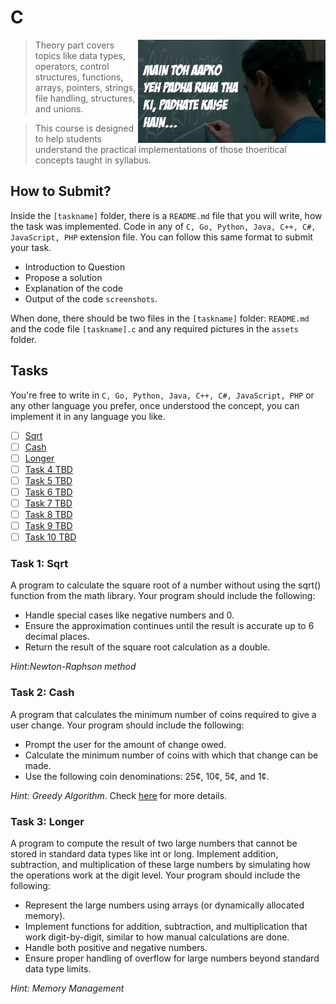 # C

<img align="right" width="300" src="./assets/padhate-kaise-hain.jpg" alt="clone this repository" />

> Theory part covers topics like data types, operators, control structures, functions, arrays, pointers, strings, file handling, structures, and unions.

> This course is designed to help students understand the practical implementations of those thoeritical concepts taught in syllabus.

## How to Submit?

Inside the `[taskname]` folder, there is a `README.md` file that you will write, how the task was implemented. Code in any of `C, Go, Python, Java, C++, C#, JavaScript, PHP` extension file. You can follow this same format to submit your task.

-   Introduction to Question
-   Propose a solution
-   Explanation of the code
-   Output of the code `screenshots`.

When done, there should be two files in the `[taskname]` folder: `README.md` and the code file `[taskname].c` and any required pictures in the `assets` folder.

## Tasks

You're free to write in `C, Go, Python, Java, C++, C#, JavaScript, PHP` or any other language you prefer, once understood the concept, you can implement it in any language you like.

-   [ ] [Sqrt](./sqrt/)
-   [ ] [Cash](./cash/)
-   [ ] [Longer](./longer/)
-   [ ] [Task 4 TBD]()
-   [ ] [Task 5 TBD]()
-   [ ] [Task 6 TBD]()
-   [ ] [Task 7 TBD]()
-   [ ] [Task 8 TBD]()
-   [ ] [Task 9 TBD]()
-   [ ] [Task 10 TBD]()

### Task 1: Sqrt

A program to calculate the square root of a number without using the sqrt() function from the math library. Your program should include the following:

-   Handle special cases like negative numbers and 0.
-   Ensure the approximation continues until the result is accurate up to 6 decimal places.
-   Return the result of the square root calculation as a double.

_Hint:Newton-Raphson method_

### Task 2: Cash

A program that calculates the minimum number of coins required to give a user change. Your program should include the following:

-   Prompt the user for the amount of change owed.
-   Calculate the minimum number of coins with which that change can be made.
-   Use the following coin denominations: 25¢, 10¢, 5¢, and 1¢.

_Hint: Greedy Algorithm_. Check [here](https://cs50.harvard.edu/x/2024/psets/1/cash/) for more details.

### Task 3: Longer

A program to compute the result of two large numbers that cannot be stored in standard data types like int or long. Implement addition, subtraction, and multiplication of these large numbers by simulating how the operations work at the digit level. Your program should include the following:

-   Represent the large numbers using arrays (or dynamically allocated memory).
-   Implement functions for addition, subtraction, and multiplication that work digit-by-digit, similar to how manual calculations are done.
-   Handle both positive and negative numbers.
-   Ensure proper handling of overflow for large numbers beyond standard data type limits.

_Hint: Memory Management_

